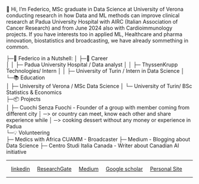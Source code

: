 👋 Hi, I’m Federico, MSc graduate in Data Science at University of Verona conducting research in how Data and ML methods can improve clinical research at Padua University Hospital with AIRC (Italian Association of Cancer Research) and from June 2024 also with Cardioimmunology projects. 
If you have interests too in applied ML, Healthcare and pharma innovation, biostatistics and broadcasting, we have already sommething in common.

├─🚀 Federico in a Nutshell:
│ ├─💼 Career  
│ │ ├─ Padua University Hospital / Data analyst 
│ │ ├─ ThyssenKrupp Technologies/ Intern
│ │ ├─ University of Turin / Intern in Data Science
│ └─📚 Education  
│   ├─ University of Verona / MSc Data Science 
│   └─ University of Turin/ BSc Statistics & Economics  
├─📦 Projects  
│ ├─ Cuochi Senza Fuochi - Founder of a group with member coming from different city
│ ─> or country can meet, know each other and share experience while
│ ─> cooking dessert without any money or experience in Padua  
└─💡 Volunteering  
   ├─ Medics with Africa CUAMM - Broadcaster 
   ├─ Medium - Blogging about Data Science
   ├─ Centro Studi Italia Canada - Writer about Canadian AI initiative 


<hr>
<p align=center>
<div class="col-lg-4 text-center">
  <div class="profile">
      <!-- <img src="./images/face_016.jpg" width="120" height="160" > -->
      <!-- <h2>Contacts</h2> -->
      <!-- <img height="20" width="20" src="./assets/icons/mail.svg" /> <a class="contact-link"href=""> federico.scognami@gmail.com</a>
      <img height="20" width="20" src="./assets/icons/graduation.svg" /> <a class="contact-link"href="https://scholar.google.com/citations?user=spL439oAAAAJ&hl=en"> Google Scholar</a>
      <img height="20" width="20" src="./assets/icons/user.svg" /> <a class="contact-link"href="https://pierbeneventano.github.io/CV/CV_Beneventano.pdf"> Curriculum vitae</a> -->
      <p align=center>
      <a href="https://www.linkedin.com/in/federico-scognamiglio/">linkedin</a> &nbsp  &nbsp
      <a href="https://www.researchgate.net/profile/Federico-Scognamiglio">ResearchGate</a> &nbsp  &nbsp 
      <a href="https://federico-scognamiglio.medium.com">Medium</a> &nbsp  &nbsp 
      <a href="https://scholar.google.it/citations?user=xk0Wj-0AAAAJ&hl=it&oi=ao#">Google scholar</a> &nbsp  &nbsp
      <a href="https://fdeloscogna.github.io/Blog/">Personal Site</a> &nbsp  &nbsp 
      </p>
  </div>
</div>
<hr>


 





